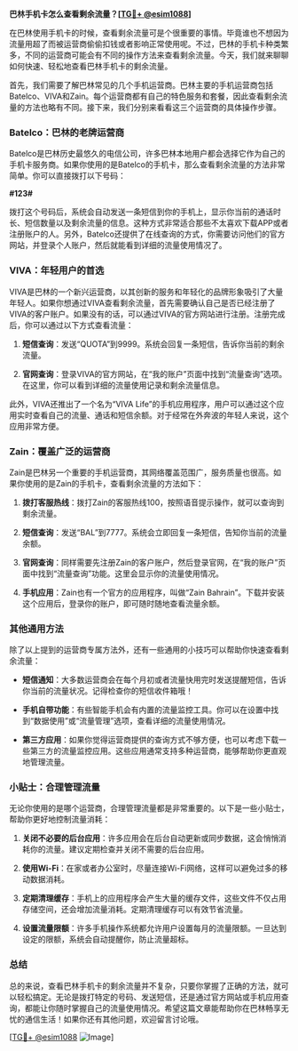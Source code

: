 **巴林手机卡怎么查看剩余流量？[[TG💪+ @esim1088](https://t.me/s/esim1088)]**

在巴林使用手机卡的时候，查看剩余流量可是个很重要的事情。毕竟谁也不想因为流量用超了而被运营商偷偷扣钱或者影响正常使用呢。不过，巴林的手机卡种类繁多，不同的运营商可能会有不同的操作方法来查看剩余流量。今天，我们就来聊聊如何快速、轻松地查看巴林手机卡的剩余流量。

首先，我们需要了解巴林常见的几个手机运营商。巴林主要的手机运营商包括Batelco、VIVA和Zain。每个运营商都有自己的特色服务和套餐，因此查看剩余流量的方法也略有不同。接下来，我们分别来看看这三个运营商的具体操作步骤。

### Batelco：巴林的老牌运营商

Batelco是巴林历史最悠久的电信公司，许多巴林本地用户都会选择它作为自己的手机卡服务商。如果你使用的是Batelco的手机卡，那么查看剩余流量的方法非常简单。你可以直接拨打以下号码：

**#123#**

拨打这个号码后，系统会自动发送一条短信到你的手机上，显示你当前的通话时长、短信数量以及剩余流量的信息。这种方式非常适合那些不太喜欢下载APP或者注册账户的人。另外，Batelco还提供了在线查询的方式，你需要访问他们的官方网站，并登录个人账户，然后就能看到详细的流量使用情况了。

### VIVA：年轻用户的首选

VIVA是巴林的一个新兴运营商，以其创新的服务和年轻化的品牌形象吸引了大量年轻人。如果你想通过VIVA查看剩余流量，首先需要确认自己是否已经注册了VIVA的客户账户。如果没有的话，可以通过VIVA的官方网站进行注册。注册完成后，你可以通过以下方式查看流量：

1. **短信查询**：发送“QUOTA”到9999。系统会回复一条短信，告诉你当前的剩余流量。
   
2. **官网查询**：登录VIVA的官方网站，在“我的账户”页面中找到“流量查询”选项。在这里，你可以看到详细的流量使用记录和剩余流量信息。

此外，VIVA还推出了一个名为“VIVA Life”的手机应用程序，用户可以通过这个应用实时查看自己的流量、通话和短信余额。对于经常在外奔波的年轻人来说，这个应用非常方便。

### Zain：覆盖广泛的运营商

Zain是巴林另一个重要的手机运营商，其网络覆盖范围广，服务质量也很高。如果你使用的是Zain的手机卡，查看剩余流量的方法如下：

1. **拨打客服热线**：拨打Zain的客服热线100，按照语音提示操作，就可以查询到剩余流量。
   
2. **短信查询**：发送“BAL”到7777。系统会立即回复一条短信，告知你当前的流量余额。

3. **官网查询**：同样需要先注册Zain的客户账户，然后登录官网，在“我的账户”页面中找到“流量查询”功能。这里会显示你的流量使用情况。

4. **手机应用**：Zain也有一个官方的应用程序，叫做“Zain Bahrain”。下载并安装这个应用后，登录你的账户，即可随时随地查看流量余额。

### 其他通用方法

除了以上提到的运营商专属方法外，还有一些通用的小技巧可以帮助你快速查看剩余流量：

- **短信通知**：大多数运营商会在每个月初或者流量快用完时发送提醒短信，告诉你当前的流量状况。记得检查你的短信收件箱哦！

- **手机自带功能**：有些智能手机会有内置的流量监控工具。你可以在设置中找到“数据使用”或“流量管理”选项，查看详细的流量使用情况。

- **第三方应用**：如果你觉得运营商提供的查询方式不够方便，也可以考虑下载一些第三方的流量监控应用。这些应用通常支持多种运营商，能够帮助你更直观地管理流量。

### 小贴士：合理管理流量

无论你使用的是哪个运营商，合理管理流量都是非常重要的。以下是一些小贴士，帮助你更好地控制流量消耗：

1. **关闭不必要的后台应用**：许多应用会在后台自动更新或同步数据，这会悄悄消耗你的流量。建议定期检查并关闭不需要的后台应用。

2. **使用Wi-Fi**：在家或者办公室时，尽量连接Wi-Fi网络，这样可以避免过多的移动数据消耗。

3. **定期清理缓存**：手机上的应用程序会产生大量的缓存文件，这些文件不仅占用存储空间，还会增加流量消耗。定期清理缓存可以有效节省流量。

4. **设置流量限额**：许多手机操作系统都允许用户设置每月的流量限额。一旦达到设定的限额，系统会自动提醒你，防止流量超标。

### 总结

总的来说，查看巴林手机卡的剩余流量并不复杂，只要你掌握了正确的方法，就可以轻松搞定。无论是拨打特定的号码、发送短信，还是通过官方网站或手机应用查询，都能让你随时掌握自己的流量使用情况。希望这篇文章能帮助你在巴林畅享无忧的通信生活！如果你还有其他问题，欢迎留言讨论哦。

[[TG💪+ @esim1088](https://t.me/s/esim1088) ![Image](https://i.postimg.cc/4NQfJmqS/Snipaste-2025-05-13-00-14-12.png)]